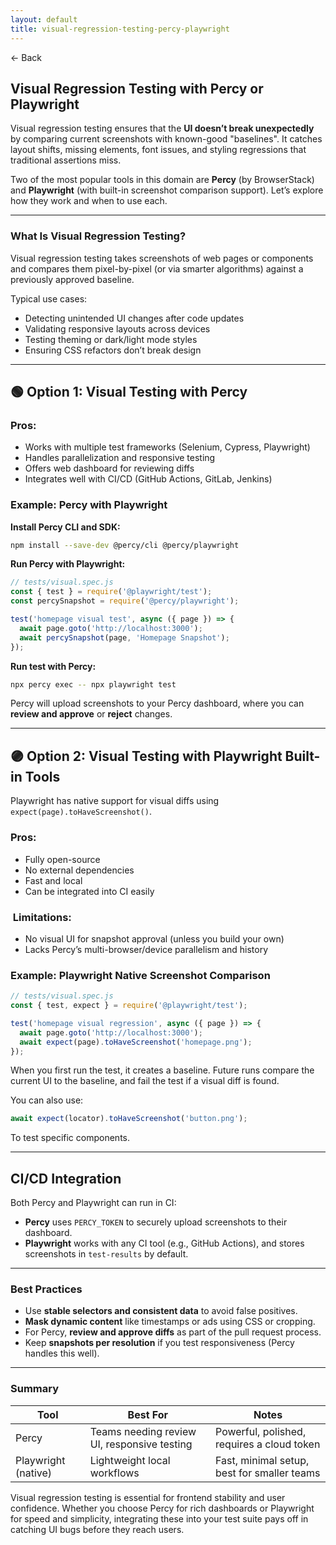 ```yaml
---
layout: default
title: visual-regression-testing-percy-playwright
---
```


<a href="https://anish7600.github.io/technical-writeups" style="text-decoration: none;">← Back</a>


## Visual Regression Testing with Percy or Playwright

Visual regression testing ensures that the **UI doesn’t break unexpectedly** by comparing current screenshots with known-good "baselines". It catches layout shifts, missing elements, font issues, and styling regressions that traditional assertions miss.

Two of the most popular tools in this domain are **Percy** (by BrowserStack) and **Playwright** (with built-in screenshot comparison support). Let’s explore how they work and when to use each.

---

###  What Is Visual Regression Testing?

Visual regression testing takes screenshots of web pages or components and compares them pixel-by-pixel (or via smarter algorithms) against a previously approved baseline.

Typical use cases:

* Detecting unintended UI changes after code updates
* Validating responsive layouts across devices
* Testing theming or dark/light mode styles
* Ensuring CSS refactors don’t break design

---

## 🟢 Option 1: Visual Testing with **Percy**

###  Pros:

* Works with multiple test frameworks (Selenium, Cypress, Playwright)
* Handles parallelization and responsive testing
* Offers web dashboard for reviewing diffs
* Integrates well with CI/CD (GitHub Actions, GitLab, Jenkins)

###  Example: Percy with Playwright

**Install Percy CLI and SDK:**

```bash
npm install --save-dev @percy/cli @percy/playwright
```

**Run Percy with Playwright:**

```javascript
// tests/visual.spec.js
const { test } = require('@playwright/test');
const percySnapshot = require('@percy/playwright');

test('homepage visual test', async ({ page }) => {
  await page.goto('http://localhost:3000');
  await percySnapshot(page, 'Homepage Snapshot');
});
```

**Run test with Percy:**

```bash
npx percy exec -- npx playwright test
```

Percy will upload screenshots to your Percy dashboard, where you can **review and approve** or **reject** changes.

---

## 🟣 Option 2: Visual Testing with **Playwright Built-in Tools**

Playwright has native support for visual diffs using `expect(page).toHaveScreenshot()`.

###  Pros:

* Fully open-source
* No external dependencies
* Fast and local
* Can be integrated into CI easily

### ️ Limitations:

* No visual UI for snapshot approval (unless you build your own)
* Lacks Percy’s multi-browser/device parallelism and history

###  Example: Playwright Native Screenshot Comparison

```javascript
// tests/visual.spec.js
const { test, expect } = require('@playwright/test');

test('homepage visual regression', async ({ page }) => {
  await page.goto('http://localhost:3000');
  await expect(page).toHaveScreenshot('homepage.png');
});
```

When you first run the test, it creates a baseline. Future runs compare the current UI to the baseline, and fail the test if a visual diff is found.

You can also use:

```js
await expect(locator).toHaveScreenshot('button.png');
```

To test specific components.

---

##  CI/CD Integration

Both Percy and Playwright can run in CI:

* **Percy** uses `PERCY_TOKEN` to securely upload screenshots to their dashboard.
* **Playwright** works with any CI tool (e.g., GitHub Actions), and stores screenshots in `test-results` by default.

---

###  Best Practices

* Use **stable selectors and consistent data** to avoid false positives.
* **Mask dynamic content** like timestamps or ads using CSS or cropping.
* For Percy, **review and approve diffs** as part of the pull request process.
* Keep **snapshots per resolution** if you test responsiveness (Percy handles this well).

---

###  Summary

| Tool                | Best For                                    | Notes                                       |
| ------------------- | ------------------------------------------- | ------------------------------------------- |
| Percy               | Teams needing review UI, responsive testing | Powerful, polished, requires a cloud token  |
| Playwright (native) | Lightweight local workflows                 | Fast, minimal setup, best for smaller teams |

Visual regression testing is essential for frontend stability and user confidence. Whether you choose Percy for rich dashboards or Playwright for speed and simplicity, integrating these into your test suite pays off in catching UI bugs before they reach users.
